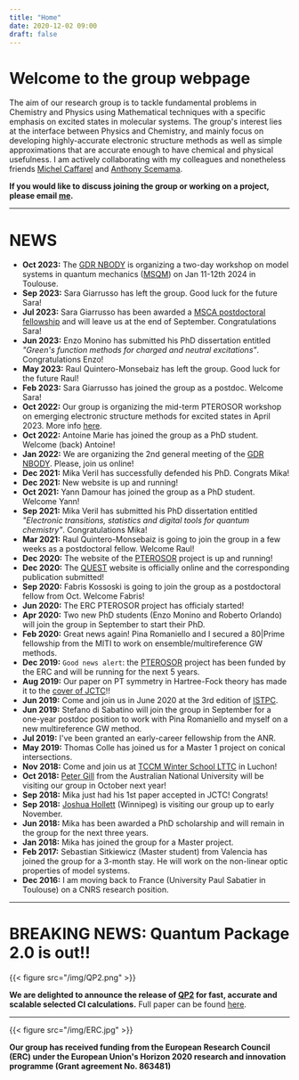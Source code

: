 ```yaml
---
title: "Home"
date: 2020-12-02 09:00
draft: false
---
```


# Welcome to the group webpage

The aim of our research group is to tackle fundamental problems in Chemistry and Physics using Mathematical techniques with a specific emphasis on excited states in molecular systems.
The group's interest lies at the interface between Physics and Chemistry, and mainly focus on developing highly-accurate electronic structure methods as well as simple approximations that are accurate enough to have chemical and physical usefulness. 
I am actively collaborating with my colleagues and nonetheless friends [Michel Caffarel](http://qmcchem.ups-tlse.fr/index.php?title=Michel_Caffarel) and [Anthony Scemama](http://scemama.github.io).

**If you would like to discuss joining the group or working on a project, please email [me](mailto:loos@irsamc.ups-tlse.fr).**

***

# NEWS

* **Oct 2023:** The [GDR NBODY](https://lcpq.github.io/gdr_nbody_2021) is organizing a two-day workshop on model systems in quantum mechanics ([MSQM](https://lcpq.github.io/MSQM/)) on Jan 11-12th 2024 in Toulouse.
* **Sep 2023:** Sara Giarrusso has left the group. Good luck for the future Sara!
* **Jul 2023:** Sara Giarrusso has been awarded a [MSCA postdoctoral fellowship](https://marie-sklodowska-curie-actions.ec.europa.eu/calls/msca-postdoctoral-fellowships-2023) and will leave us at the end of September. Congratulations Sara!
* **Jun 2023:** Enzo Monino has submitted his PhD dissertation entitled *"Green's function methods for charged and neutral excitations"*. Congratulations Enzo!
* **May 2023:** Raul Quintero-Monsebaiz has left the group. Good luck for the future Raul!
* **Feb 2023:** Sara Giarrusso has joined the group as a postdoc. Welcome Sara!
* **Oct 2022:** Our group is organizing the mid-term PTEROSOR workshop on emerging electronic structure methods for excited states in April 2023. More info [here](https://pfloos.github.io/PTEROSOR_midterm_workshop/).
* **Oct 2022:** Antoine Marie has joined the group as a PhD student. Welcome (back) Antoine!
* **Jan 2022:** We are organizing the 2nd general meeting of the [GDR NBODY](https://lcpq.github.io/gdr_nbody_2021). Please, join us online!
* **Dec 2021:** Mika Veril has successfully defended his PhD. Congrats Mika!
* **Dec 2021:** New website is up and running!
* **Oct 2021:** Yann Damour has joined the group as a PhD student. Welcome Yann!
* **Sep 2021:** Mika Veril has submitted his PhD dissertation entitled *"Electronic transitions, statistics and digital tools for quantum chemistry"*. Congratulations Mika!
* **Mar 2021:** Raul Quintero-Monsebaiz is going to join the group in a few weeks as a postdoctoral fellow. Welcome Raul!
* **Dec 2020:** The website of the [PTEROSOR](https://lcpq.github.io/PTEROSOR) project is up and running!
* **Dec 2020:** The [QUEST](https://lcpq.github.io/QUESTDB_website) website is officially online and the corresponding publication submitted!
* **Sep 2020:** Fabris Kossoski is going to join the group as a postdoctoral fellow from Oct. Welcome Fabris!
* **Jun 2020:** The ERC PTEROSOR project has officialy started!
* **Apr 2020:** Two new PhD students (Enzo Monino and Roberto Orlando) will join the group in September to start their PhD.
* **Feb 2020:** Great news again! Pina Romaniello and I secured a 80|Prime fellowship from the MITI to work on ensemble/multireference GW methods.
* **Dec 2019:** `Good news alert`: the [PTEROSOR](https://erc.europa.eu/news/another-17-researchers-awarded-erc-consolidator-grants) project has been funded by the ERC and will be running for the next 5 years.
* **Aug 2019:** Our paper on PT symmetry in Hartree-Fock theory has made it to the [cover of JCTC](https://pubs.acs.org/toc/jctcce/15/8)!!
* **Jun 2019:** Come and join us in June 2020 at the 3rd edition of [ISTPC](https://quantique.u-strasbg.fr/ISTPC/doku.php).
* **Jun 2019:** Stefano di Sabatino will join the group in September for a one-year postdoc position to work with Pina Romaniello and myself on a new multireference GW method.
* **Jul 2019:** I've been granted an early-career fellowship from the ANR.
* **May 2019:** Thomas Colle has joined us for a Master 1 project on conical intersections.
* **Nov 2018:** Come and join us at [TCCM Winter School LTTC](http://www.irsamc.ups-tlse.fr/lttc/#portfolioModal5) in Luchon!
* **Oct 2018:** [Peter Gill](http://localhost) from the Australian National University will be visiting our group in October next year!
* **Sep 2018:** Mika just had his 1st paper accepted in JCTC! Congrats!
* **Sep 2018:** [Joshua Hollett](http://localhost) (Winnipeg) is visiting our group up to early November.
* **Jun 2018:** Mika has been awarded a PhD scholarship and will remain in the group for the next three years.
* **Jan 2018:** Mika has joined the group for a Master project.
* **Feb 2017:** Sebastian Sitkiewicz (Master student) from Valencia has joined the group for a 3-month stay. He will work on the non-linear optic properties of model systems.
* **Dec 2016:** I am moving back to France (University Paul Sabatier in Toulouse) on a CNRS research position.

***

# BREAKING NEWS: Quantum Package 2.0 is out!!

{{< figure src="/img/QP2.png" >}}

**We are delighted to announce the release of [QP2](https://quantumpackage.github.io/qp2/)
for fast, accurate and scalable selected CI calculations.** 
Full paper can be found [here](/pub/71.pdf).

***

{{< figure src="/img/ERC.jpg" >}}

**Our group has received funding from the European Research Council (ERC) under the European Union's Horizon 2020 research and innovation programme (Grant agreement No. 863481)**

